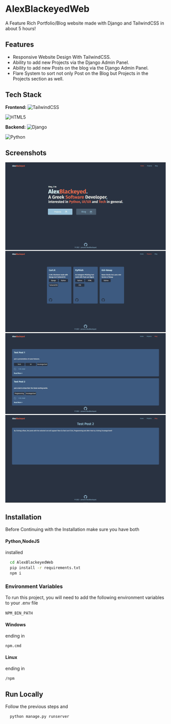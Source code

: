 
# AlexBlackeyedWeb

A Feature Rich Portfolio/Blog website made with Django and TailwindCSS in about 5 hours!


## Features

- Responsive Website Design With TailwindCSS.
- Ability to add new Projects via the Django Admin Panel.
- Ability to add new Posts on the blog via the Django Admin Panel.
- Flare System to sort not only Post on the Blog but Projects in the Projects section as well.


## Tech Stack

**Frontend:**
![TailwindCSS](https://img.shields.io/badge/tailwindcss-%2338B2AC.svg?style=for-the-badge&logo=tailwind-css&logoColor=white)

![HTML5](https://img.shields.io/badge/html5-%23E34F26.svg?style=for-the-badge&logo=html5&logoColor=white)

**Backend:**
![Django](https://img.shields.io/badge/django-%23092E20.svg?style=for-the-badge&logo=django&logoColor=white)

![Python](https://img.shields.io/badge/python-3670A0?style=for-the-badge&logo=python&logoColor=ffdd54)



## Screenshots

![Main Page Screenshot](/screenshots/main.png)
![Projects Screenshot](/screenshots/projects.png)
![Blog Screenshot](/screenshots/blog.png)
![Blog Post Screenshot](/screenshots/post.png)





## Installation

Before Continuing with the Installation make sure you have both
#### Python,NodeJS
installed

```bash
  cd AlexBlackeyedWeb
  pip install -r requirements.txt
  npm i
```

    
### Environment Variables

To run this project, you will need to add the following environment variables to your .env file

`NPM_BIN_PATH`

#### Windows

ending in
    
    npm.cmd

#### Linux

ending in
    
    /npm
    
## Run Locally

Follow the previous steps and

```bash
  python manage.py runserver
```